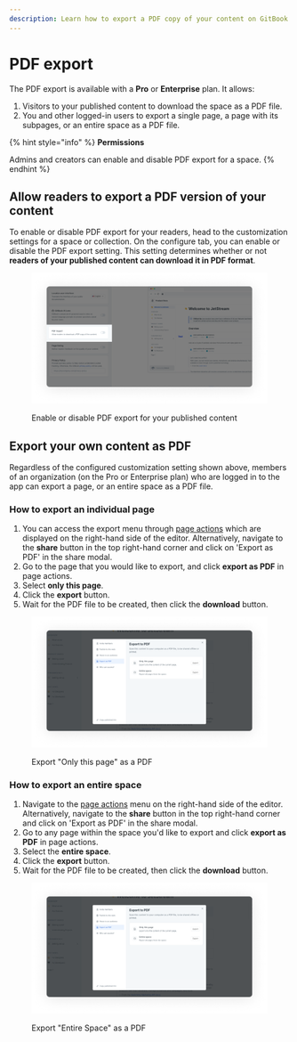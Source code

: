 ```yaml
---
description: Learn how to export a PDF copy of your content on GitBook.
---
```


# PDF export

The PDF export is available with a **Pro** or **Enterprise** plan. It allows:

1. Visitors to your published content to download the space as a PDF file.
2. You and other logged-in users to export a single page, a page with its subpages, or an entire space as a PDF file.

{% hint style="info" %}
**Permissions**

Admins and creators can enable and disable PDF export for a space.
{% endhint %}

## Allow readers to export a PDF version of your content

To enable or disable PDF export for your readers, head to the customization settings for a space or collection. On the configure tab, you can enable or disable the PDF export setting. This setting determines whether or not **readers of your published content can download it in PDF format**.

<div data-full-width="true">

<figure><img src="../../.gitbook/assets/pdf-export-public-content.png" alt="A screenshot showing space customization settings, with the PDF export setting highlighted."><figcaption><p>Enable or disable PDF export for your published content</p></figcaption></figure>

</div>

## Export your own content as PDF

Regardless of the configured customization setting shown above, members of an organization (on the Pro or Enterprise plan) who are logged in to the app can export a page, or an entire space as a PDF file.

### How to export an individual page

1. You can access the export menu through [page actions](https://docs.gitbook.com/getting-started/overview#page-actions) which are displayed on the right-hand side of the editor. Alternatively, navigate to the **share** button in the top right-hand corner and click on 'Export as PDF' in the share modal.
2. Go to the page that you would like to export, and click **export as PDF** in page actions.
3. Select **only this page**.
4. Click the **export** button.
5. Wait for the PDF file to be created, then click the **download** button.

<div data-full-width="true">

<figure><img src="../../.gitbook/assets/pdf-export.png" alt="A screenshot showing the modal that becomes visible after clicking on &#x22;Export as PDF&#x22;. The option to export &#x22;Only this page&#x22; is selected."><figcaption><p>Export "Only this page" as a PDF</p></figcaption></figure>

</div>

### How to export an entire space

1. Navigate to the [page actions](https://docs.gitbook.com/getting-started/overview#page-actions) menu on the right-hand side of the editor. Alternatively, navigate to the **share** button in the top right-hand corner and click on 'Export as PDF' in the share modal.
2. Go to any page within the space you'd like to export and click **export as PDF** in page actions.
3. Select the **entire space**.
4. Click the **export** button.
5. Wait for the PDF file to be created, then click the **download** button.

<div data-full-width="true">

<figure><img src="../../.gitbook/assets/pdf-export.png" alt="A screenshot showing the modal that becomes visible after clicking on &#x22;Export as PDF&#x22;. The option to export &#x22;Entire Space&#x22; is selected."><figcaption><p>Export "Entire Space" as a PDF</p></figcaption></figure>

</div>
